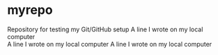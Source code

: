 # myrepo
Repository for testing my Git/GitHub setup
A line I wrote on my local computer  
A line I wrote on my local computer 
A line I wrote on my local computer
